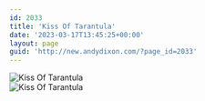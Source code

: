 ```yaml
---
id: 2033
title: 'Kiss Of Tarantula'
date: '2023-03-17T13:45:25+00:00'
layout: page
guid: 'http://new.andydixon.com/?page_id=2033'
---
```


![Kiss Of Tarantula](https://i0.wp.com/assets.g8x2.ldn.idrivee2-23.com/posters/Kiss%20Of%20Tarantula%2001.jpg?w=1200&ssl=1 "Kiss Of Tarantula")  
![Kiss Of Tarantula](https://i0.wp.com/assets.g8x2.ldn.idrivee2-23.com/posters/Kiss%20Of%20Tarantula%2002.jpg?w=1200&ssl=1 "Kiss Of Tarantula")